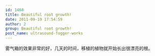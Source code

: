 ```yaml
---
id: 1468
title: Beautiful root growth!
date: 2011-09-19 17:54:59
author: 2
group: Beautiful root growth!
post_name: ultrasound-fogger-works
---
```


雾气箱的效果非常的好，几天的时间，移植的植物就开始长出很漂亮的根。